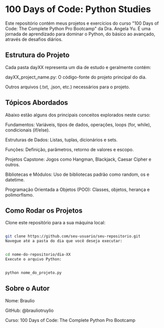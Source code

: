 # 100 Days of Code: Python Studies
Este repositório contém meus projetos e exercícios do curso "100 Days of Code: The Complete Python Pro Bootcamp" da Dra. Angela Yu. É uma jornada de aprendizado para dominar o Python, do básico ao avançado, através de desafios diários.

## Estrutura do Projeto
Cada pasta dayXX representa um dia de estudo e geralmente contém:

dayXX_project_name.py: O código-fonte do projeto principal do dia.

Outros arquivos (.txt, .json, etc.) necessários para o projeto.

## Tópicos Abordados
Abaixo estão alguns dos principais conceitos explorados neste curso:

Fundamentos: Variáveis, tipos de dados, operações, loops (for, while), condicionais (if/else).

Estruturas de Dados: Listas, tuplas, dicionários e sets.

Funções: Definição, parâmetros, retorno de valores e escopo.

Projetos Capstone: Jogos como Hangman, Blackjack, Caesar Cipher e outros.

Bibliotecas e Módulos: Uso de bibliotecas padrão como random, os e datetime.

Programação Orientada a Objetos (POO): Classes, objetos, herança e polimorfismo.

## Como Rodar os Projetos
Clone este repositório para a sua máquina local:

```Bash

git clone https://github.com/seu-usuario/seu-repositorio.git
Navegue até a pasta do dia que você deseja executar:
```
```Bash

cd nome-do-repositorio/dia-XX
Execute o arquivo Python:
```

```Bash

python nome_do_projeto.py
```

## Sobre o Autor
Nome: Braulio

GitHub: @brauliotruylio

Curso: 100 Days of Code: The Complete Python Pro Bootcamp
